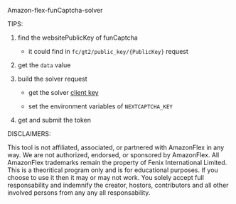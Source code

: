 Amazon-flex-funCaptcha-solver

TIPS:

1. find the websitePublicKey of funCaptcha

    - it could find in `fc/gt2/public_key/{PublicKey}` request
    
2. get the `data` value

3. build the solver request

    - get the solver [client key](https://dashboard.nextcaptcha.com)
    
    - set the environment variables of `NEXTCAPTCHA_KEY` 
    
4. get and submit the token

DISCLAIMERS:

This tool is not affiliated, associated, or partnered with AmazonFlex in any way. We are not authorized, endorsed, or sponsored by AmazonFlex. All AmazonFlex trademarks remain the property of Fenix International Limited.
This is a theoritical program only and is for educational purposes. If you choose to use it then it may or may not work. You solely accept full responsability and indemnify the creator, hostors, contributors and all other involved persons from any any all responsability.
